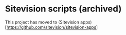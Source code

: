 # Sitevision scripts (archived)

This project has moved to (Sitevision apps)[https://github.com/sitevision/sitevision-apps]

